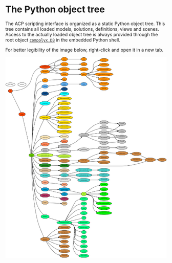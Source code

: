 # The Python object tree

The ACP scripting interface is organized as a static Python object tree.
This tree contains all loaded models, solutions, definitions, views and scenes.
Access to the actually loaded object tree is always provided through the root object [`compolyx.DB`](db_database.md#compolyx.DB) in the embedded Python shell.

For better legibility of the image below, right-click and open it in a new tab.

![img](./acp-tree.png)
